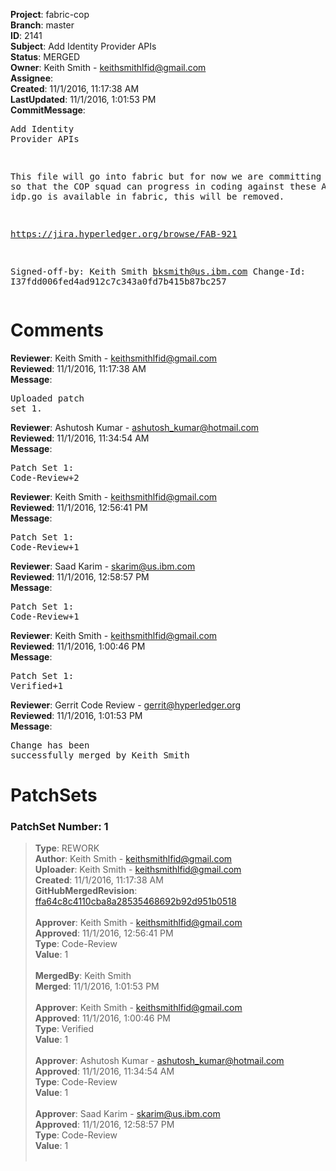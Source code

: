 <strong>Project</strong>: fabric-cop<br><strong>Branch</strong>: master<br><strong>ID</strong>: 2141<br><strong>Subject</strong>: Add Identity Provider APIs<br><strong>Status</strong>: MERGED<br><strong>Owner</strong>: Keith Smith - keithsmithlfid@gmail.com<br><strong>Assignee</strong>:<br><strong>Created</strong>: 11/1/2016, 11:17:38 AM<br><strong>LastUpdated</strong>: 11/1/2016, 1:01:53 PM<br><strong>CommitMessage</strong>:<br><pre>Add Identity Provider APIs

This file will go into fabric but for now we are committing it here so that the
COP squad can progress in coding against these APIs.  Once idp.go is available
in fabric, this will be removed.

https://jira.hyperledger.org/browse/FAB-921

Signed-off-by: Keith Smith <bksmith@us.ibm.com>
Change-Id: I37fdd006fed4ad912c7c343a0fd7b415b87bc257
</pre><h1>Comments</h1><strong>Reviewer</strong>: Keith Smith - keithsmithlfid@gmail.com<br><strong>Reviewed</strong>: 11/1/2016, 11:17:38 AM<br><strong>Message</strong>: <pre>Uploaded patch set 1.</pre><strong>Reviewer</strong>: Ashutosh Kumar - ashutosh_kumar@hotmail.com<br><strong>Reviewed</strong>: 11/1/2016, 11:34:54 AM<br><strong>Message</strong>: <pre>Patch Set 1: Code-Review+2</pre><strong>Reviewer</strong>: Keith Smith - keithsmithlfid@gmail.com<br><strong>Reviewed</strong>: 11/1/2016, 12:56:41 PM<br><strong>Message</strong>: <pre>Patch Set 1: Code-Review+1</pre><strong>Reviewer</strong>: Saad Karim - skarim@us.ibm.com<br><strong>Reviewed</strong>: 11/1/2016, 12:58:57 PM<br><strong>Message</strong>: <pre>Patch Set 1: Code-Review+1</pre><strong>Reviewer</strong>: Keith Smith - keithsmithlfid@gmail.com<br><strong>Reviewed</strong>: 11/1/2016, 1:00:46 PM<br><strong>Message</strong>: <pre>Patch Set 1: Verified+1</pre><strong>Reviewer</strong>: Gerrit Code Review - gerrit@hyperledger.org<br><strong>Reviewed</strong>: 11/1/2016, 1:01:53 PM<br><strong>Message</strong>: <pre>Change has been successfully merged by Keith Smith</pre><h1>PatchSets</h1><h3>PatchSet Number: 1</h3><blockquote><strong>Type</strong>: REWORK<br><strong>Author</strong>: Keith Smith - keithsmithlfid@gmail.com<br><strong>Uploader</strong>: Keith Smith - keithsmithlfid@gmail.com<br><strong>Created</strong>: 11/1/2016, 11:17:38 AM<br><strong>GitHubMergedRevision</strong>: [ffa64c8c4110cba8a28535468692b92d951b0518](https://github.com/hyperledger-gerrit-archive/fabric-cop/commit/ffa64c8c4110cba8a28535468692b92d951b0518)<br><br><strong>Approver</strong>: Keith Smith - keithsmithlfid@gmail.com<br><strong>Approved</strong>: 11/1/2016, 12:56:41 PM<br><strong>Type</strong>: Code-Review<br><strong>Value</strong>: 1<br><br><strong>MergedBy</strong>: Keith Smith<br><strong>Merged</strong>: 11/1/2016, 1:01:53 PM<br><br><strong>Approver</strong>: Keith Smith - keithsmithlfid@gmail.com<br><strong>Approved</strong>: 11/1/2016, 1:00:46 PM<br><strong>Type</strong>: Verified<br><strong>Value</strong>: 1<br><br><strong>Approver</strong>: Ashutosh Kumar - ashutosh_kumar@hotmail.com<br><strong>Approved</strong>: 11/1/2016, 11:34:54 AM<br><strong>Type</strong>: Code-Review<br><strong>Value</strong>: 1<br><br><strong>Approver</strong>: Saad Karim - skarim@us.ibm.com<br><strong>Approved</strong>: 11/1/2016, 12:58:57 PM<br><strong>Type</strong>: Code-Review<br><strong>Value</strong>: 1<br><br></blockquote>